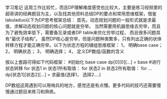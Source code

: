 ﻿学习笔记
这周工作比较忙，而且DP理解难度感觉也比较大，主要是练习视频里的超哥讲的经典题目为主，以及找其他资料总结DP的要点和常用思维框架，借鉴labuladuo以下为DP思考框架总结：
首先，动态规划问题的一般形式就是求最值，求解动态规划问题的核心问题就是穷举。
当然需要用机器思维去穷举，而且为了避免效率低下，需要备忘录或者DP table来优化穷举过程， 而且很多问题具有“最优子结构”。
虽然DP核心是穷举，但是问题种类繁多，只有列出正确的状体转移方程才能正确穷举。以下为状态方程的辅组思维框架：
1， 明确base case；
2， 明确状态；
3， 明确选择；
4， 定义DP数组/函数的含义

按以上套路可得如下代码框架：
#初始化 base case
dp[0][0][...] = base
#进行状态转移
for 状态1 in 状态1所有取值：
    for 状态2 in 状态2所有取值：
        for ...
            dp[状态1][状态2][...] = 求最值(选择1， 选择2....)

DP数组这周遇到可以用哨兵的地方，感觉还是有点懵。更多代码的技巧还需要慢慢通过题目来练习和熟练。